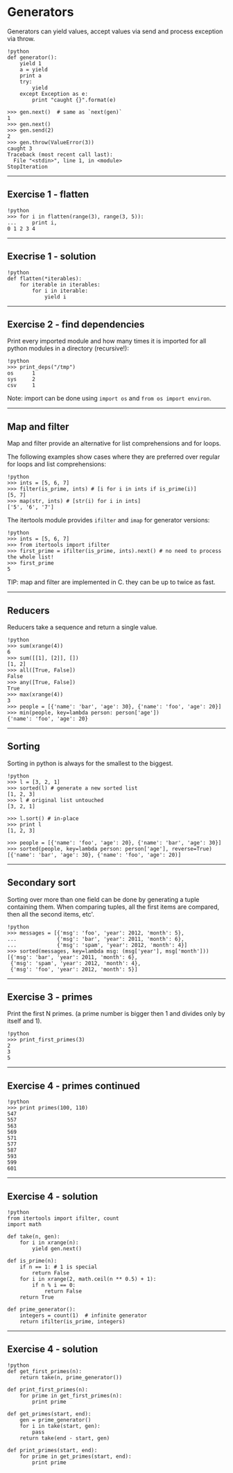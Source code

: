 # Generators

Generators can yield values, accept values via send and process exception via throw.

	!python
	def generator():
		yield 1
		a = yield
		print a
		try:
			yield
		except Exception as e:
			print "caught {}".format(e)

	>>> gen.next()  # same as `next(gen)`
	1
	>>> gen.next()
	>>> gen.send(2)
	2
	>>> gen.throw(ValueError(3))
	caught 3
	Traceback (most recent call last):
	  File "<stdin>", line 1, in <module>
    StopIteration


---

## Exercise 1 - flatten

	!python
	>>> for i in flatten(range(3), range(3, 5)):
	...     print i,
	0 1 2 3 4

---

## Execrise 1 - solution

	!python
	def flatten(*iterables):
		for iterable in iterables:
			for i in iterable:
				yield i

---

## Exercise 2 - find dependencies

Print every imported module and how many times it is imported for all python modules in a directory (recursive!):

	!python
	>>> print_deps("/tmp")
	os      1
	sys     2
    csv     1

Note: import can be done using `import os` and `from os import environ`.

---

## Map and filter

Map and filter provide an alternative for list comprehensions and for loops.

The following examples show cases where they are preferred over regular for loops and list comprehensions:

	!python
	>>> ints = [5, 6, 7]
	>>> filter(is_prime, ints) # [i for i in ints if is_prime(i)]
	[5, 7]
	>>> map(str, ints) # [str(i) for i in ints]
	['5', '6', '7']

The itertools module provides `ifilter` and `imap` for generator versions:

	!python
	>>> ints = [5, 6, 7]
	>>> from itertools import ifilter
	>>> first_prime = ifilter(is_prime, ints).next() # no need to process the whole list!
	>>> first_prime
	5

TIP: map and filter are implemented in C. they can be up to twice as fast.

---

## Reducers

Reducers take a sequence and return a single value.

	!python
	>>> sum(xrange(4))
	6
	>>> sum([[1], [2]], [])
	[1, 2]
	>>> all([True, False])
	False
	>>> any([True, False])
	True
	>>> max(xrange(4))
	3
	>>> people = [{'name': 'bar', 'age': 30}, {'name': 'foo', 'age': 20}]
	>>> min(people, key=lambda person: person['age'])
	{'name': 'foo', 'age': 20}

---

## Sorting

Sorting in python is always for the smallest to the biggest.

	!python
	>>> l = [3, 2, 1]
	>>> sorted(l) # generate a new sorted list
	[1, 2, 3]
	>>> l # original list untouched
	[3, 2, 1]

	>>> l.sort() # in-place
	>>> print l
	[1, 2, 3]

	>>> people = [{'name': 'foo', 'age': 20}, {'name': 'bar', 'age': 30}]
	>>> sorted(people, key=lambda person: person['age'], reverse=True)
	[{'name': 'bar', 'age': 30}, {'name': 'foo', 'age': 20)]

---

## Secondary sort

Sorting over more than one field can be done by generating a tuple containing them.
When comparing tuples, all the first items are compared, then all the second items, etc'.

	!python
	>>> messages = [{'msg': 'foo', 'year': 2012, 'month': 5},
	...             {'msg': 'bar', 'year': 2011, 'month': 6},
	...             {'msg': 'spam', 'year': 2012, 'month': 4}]
	>>> sorted(messages, key=lambda msg: (msg['year'], msg['month']))
	[{'msg': 'bar', 'year': 2011, 'month': 6},
     {'msg': 'spam', 'year': 2012, 'month': 4},
	 {'msg': 'foo', 'year': 2012, 'month': 5}]

---

## Exercise 3 - primes

Print the first N primes. (a prime number is bigger then 1 and divides only by itself and 1).

	!python
	>>> print_first_primes(3)
	2
	3
	5

---

## Exercise 4 - primes continued

	!python
	>>> print primes(100, 110)
	547
	557
	563
	569
	571
	577
	587
	593
	599
	601

---

## Exercise 4 - solution

	!python
	from itertools import ifilter, count
    import math

	def take(n, gen):
		for i in xrange(n):
			yield gen.next()

	def is_prime(n):
		if n == 1: # 1 is special
			return False
		for i in xrange(2, math.ceil(n ** 0.5) + 1):
			if n % i == 0:
				return False
		return True

	def prime_generator():
        integers = count(1)  # infinite generator
		return ifilter(is_prime, integers)

---

## Exercise 4 - solution

	!python
	def get_first_primes(n):
		return take(n, prime_generator())

	def print_first_primes(n):
		for prime in get_first_primes(n):
			print prime

	def get_primes(start, end):
		gen = prime_generator()
		for i in take(start, gen):
			pass
		return take(end - start, gen)

	def print_primes(start, end):
		for prime in get_primes(start, end):
			print prime

